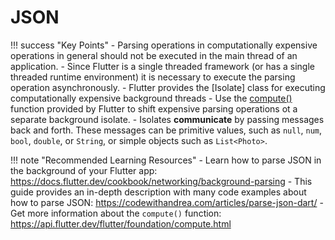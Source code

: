 # JSON

!!! success "Key Points"
    - Parsing operations in computationally expensive operations in general should not be executed in the main thread of an application.
    - Since Flutter is a single threaded framework (or has a single threaded runtime environment) it is necessary to execute the parsing operation asynchronously.
    - Flutter provides the [Isolate] class for executing computationally expensive background threads
    - Use the [compute()](https://api.flutter.dev/flutter/foundation/compute.html) function provided by Flutter to shift expensive parsing operations ot a separate background isolate.
    - Isolates **communicate** by passing messages back and forth. These messages can be primitive values, such as `null`, `num`, `bool`, `double`, or `String`, or simple objects such as  `List<Photo>`.



!!! note "Recommended Learning Resources"
    - Learn how to parse JSON in the background of your Flutter app: <https://docs.flutter.dev/cookbook/networking/background-parsing>
    - This guide provides an in-depth description with many code examples about how to parse JSON: <https://codewithandrea.com/articles/parse-json-dart/>
    - Get more information about the `compute()` function: <https://api.flutter.dev/flutter/foundation/compute.html>

